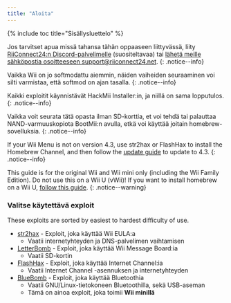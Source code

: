 ```yaml
---
title: "Aloita"
---
```


{% include toc title="Sisällysluettelo" %}

Jos tarvitset apua missä tahansa tähän oppaaseen liittyvässä, liity [RiiConnect24:n Discord-palvelimelle](https://discord.gg/rc24) (suositeltavaa) tai [ lähetä meille sähköpostia osoitteeseen support@riiconnect24.net](mailto:support@riiconnect24.net).
{: .notice--info}

Vaikka Wii on jo softmodattu aiemmin, näiden vaiheiden seuraaminen voi silti varmistaa, että softmod on ajan tasalla.
{: .notice--info}

Kaikki exploitit käynnistävät HackMii Installer:in, ja niillä on sama lopputulos.
{: .notice--info}

Vaikka voit seurata tätä opasta ilman SD-korttia, et voi tehdä tai palauttaa NAND-varmuuskopiota BootMii:n avulla, etkä voi käyttää joitain homebrew-sovelluksia.
{: .notice--info}

If your Wii Menu is not on version 4.3, use str2hax or FlashHax to install the Homebrew Channel, and then follow the [update guide](update) to update to 4.3.
{: .notice--info}

This guide is for the original Wii and Wii mini only (including the Wii Family Edition). Do not use this on a Wii U (vWii)! If you want to install homebrew on a Wii U, [follow this guide](https://wiiu.hacks.guide).
{: .notice--warning}

### Valitse käytettävä exploit

These exploits are sorted by easiest to hardest difficulty of use.

- [str2hax](str2hax) - Exploit, joka käyttää Wii EULA:a
    * Vaatii internetyhteyden ja DNS-palvelimen vaihtamisen
- [LetterBomb](letterbomb) - Exploit, joka käyttää Wii Message Board:ia
    * Vaatii SD-kortin
- [FlashHax](flashhax) - Exploit, joka käyttää Internet Channel:ia
    * Vaatii Internet Channel -asennuksen ja internetyhteyden
- [BlueBomb](bluebomb) - Exploit, joka käyttää Bluetoothia
    * Vaatii GNU/Linux-tietokoneen Bluetoothilla, sekä USB-aseman
    * Tämä on ainoa exploit, joka toimii **Wii minillä**
